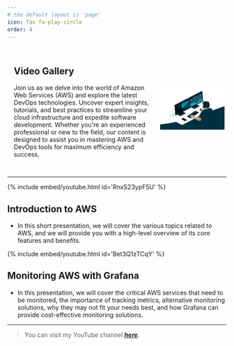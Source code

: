```yaml
---
# the default layout is 'page'
icon: fas fa-play-circle
order: 4
---
```

<script defer data-domain="senad-d.github.io" src="https://plus.seki.ink/js/script.js"></script>

<style>
.my_container {
    display: flex;
    flex-direction: row;
    align-items: center;
    padding: 5px;
}

.my_text {
    flex: 1;
    padding: 10px;
}

.my_image {
    max-width: 30%;
}
@media (max-width: 768px) {
    .my_container {
        flex-direction: column; /* Text on top, image below */
        text-align: center; /* Center text */
    }
    .my_image {
        max-width: 100%; /* Full width for the image */
        margin-top: 5px; /* Add some space between text and image */
    }
}
</style>
<div class="my_container">
    <div class="my_text">
        <h2>Video Gallery</h2>
        <p>Join us as we delve into the world of Amazon Web Services (AWS) and explore the latest DevOps technologies. Uncover expert insights, tutorials, and best practices to streamline your cloud infrastructure and expedite software development. Whether you're an experienced professional or new to the field, our content is designed to assist you in mastering AWS and DevOps tools for maximum efficiency and success.</p>
    </div>
    <div class="my_image">
            <img src="https://github.com/senad-d/senad-d.github.io/blob/main/_media/gif/giphy.gif?raw=true" width="300" height="100" />
    </div>
</div>

---


{% include embed/youtube.html id='RnxS23ypF5U' %}
## **Introduction to AWS** 
- In this short presentation, we will cover the various topics related to AWS, and we will provide you with a high-level overview of its core features and benefits.

{% include embed/youtube.html id='Bet3Q1zTCqY' %}
## **Monitoring AWS with Grafana** 
- In this presentation, we will cover the critical AWS services that need to be monitored, the importance of tracking metrics, alternative monitoring solutions, why they may not fit your needs best, and how Grafana can provide cost-effective monitoring solutions.

---

> You can visit my YouTube channel [***here***](https://www.youtube.com/@senaddizdarevic7849/featured).

